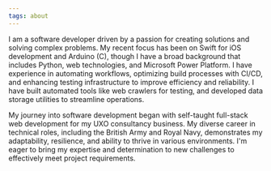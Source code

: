 ```yaml
---
tags: about
---
```


I am a software developer driven by a passion for creating solutions and solving complex problems. My recent focus has been on Swift for iOS development and Arduino (C), though I have a broad background that includes Python, web technologies, and Microsoft Power Platform. I have experience in automating workflows, optimizing build processes with CI/CD, and enhancing testing infrastructure to improve efficiency and reliability. I have built automated tools like web crawlers for testing, and developed data storage utilities to streamline operations. 

My journey into software development began with self-taught full-stack web development for my UXO consultancy business. My diverse career in technical roles, including the British Army and Royal Navy, demonstrates my adaptability, resilience, and ability to thrive in various environments. I'm eager to bring my expertise and determination to new challenges to effectively meet project requirements.

